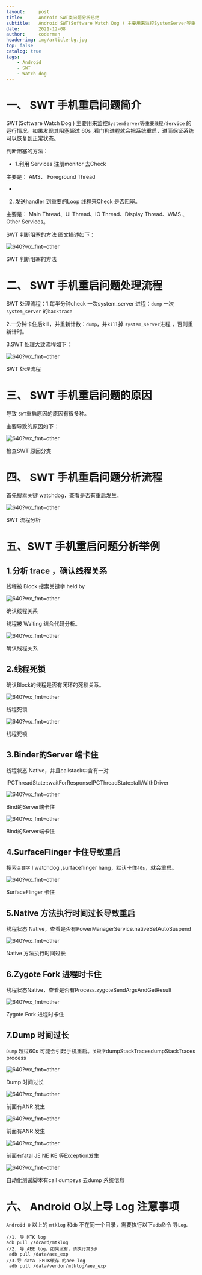 ```yaml
---
layout:     post
title:      Android SWT类问题分析总结
subtitle:   Android SWT(Software Watch Dog ) 主要用来监控SystemServer等重要线程/Service 的运行情况。如果发现系统阻塞会尝试重启系统，以保证恢复到正常状态
date:       2021-12-08
author:     coderman
header-img: img/article-bg.jpg
top: false
catalog: true 
tags:
    - Android
    - SWT
    - Watch dog
---
```


 <h1>一、 SWT 手机重启问题简介</h1>
 <p>SWT(Software Watch Dog ) 主要用来监控<code>SystemServer</code>等<code>重要线程/Service</code> 的运行情况。如果发现其阻塞超过 60s ,看门狗进程就会把系统重启&#xff0c;进而保证系统可以恢复到正常状态。</p>
 <p>判断阻塞的方法&#xff1a;</p>
 <ul class="list-paddingleft-2"><li><p>1.利用 Services 注册monitor 去Check</p></li></ul>
 <p>主要是&#xff1a; AMS、 Foreground Thread</p>
 <ul class="list-paddingleft-2"><li><p></p></li></ul>
 <ol start="2" class="list-paddingleft-2"><li><p>发送handler 到重要的Loop 线程来Check 是否阻塞。</p></li></ol>
 <p>主要是&#xff1a; Main Thread、UI Thread、IO Thread、Display Thread、WMS 、Other Services。</p>
 <p>SWT 判断阻塞的方法 图文描述如下&#xff1a;</p>
 <p><img src="https://img-blog.csdnimg.cn/img_convert/ac4f6fa3a87d2c100da7dc6e6ed20e59.png" alt="640?wx_fmt&#61;other" /></p>
 <p>SWT 判断阻塞的方法</p>
 <h1>二、 SWT 手机重启问题处理流程</h1>
 <p>SWT 处理流程&#xff1a;1.每半分钟check 一次system_server 进程&#xff1a;<code>dump</code> 一次<code>system_server</code> 的<code>backtrace</code></p>
 <p>2.一分钟卡住后kill&#xff0c;并重新计数&#xff1a;<code>dump</code>&#xff0c;并<code>kill</code>掉 <code>system_server</code>进程 &#xff0c;否则重新计时。</p>
 <p>3.SWT 处理大致流程如下&#xff1a;</p>
 <p><img src="https://img-blog.csdnimg.cn/img_convert/bff87a15b02bfe3c5b5f7a934b0e17f2.png" alt="640?wx_fmt&#61;other" /></p>
 <p>SWT 处理流程</p>
 <h1>三、 SWT 手机重启问题的原因</h1>
 <p>导致 <code>SWT</code>重启原因的原因有很多种。</p>
 <p>主要导致的原因如下&#xff1a;</p>
 <p><img src="https://img-blog.csdnimg.cn/img_convert/5a45aa37538ec64c9a85b78fbb7c5803.png" alt="640?wx_fmt&#61;other" /></p>
 <p>检查SWT 原因分类</p>
 <h1>四、 SWT 手机重启问题分析流程</h1>
 <p>首先搜索关键 watchdog&#xff0c;查看是否有重启发生。</p>
 <p><img src="https://img-blog.csdnimg.cn/img_convert/445ed1389a99f484ed17aea0e1d73e03.png" alt="640?wx_fmt&#61;other" /></p>
 <p>SWT 流程分析</p>
 <h1>五、SWT 手机重启问题分析举例</h1>
 <h2>1.分析 trace &#xff0c;确认线程关系</h2>
 <p>线程被 Block 搜索关键字 held by</p>
 <p><img src="https://img-blog.csdnimg.cn/img_convert/9ad979d96b642f5a9f0890752d8e1a5b.png" alt="640?wx_fmt&#61;other" /></p>
 <p>确认线程关系</p>
 <p>线程被 Waiting 结合代码分析。</p>
 <p><img src="https://img-blog.csdnimg.cn/img_convert/58c8873f63f604b250b69b4a77c6fdcf.png" alt="640?wx_fmt&#61;other" /></p>
 <p>确认线程关系</p>
 <h2>2.线程死锁</h2>
 <p>确认Block的线程是否有闭环的死锁关系。</p>
 <p><img src="https://img-blog.csdnimg.cn/img_convert/5849e3621dc7811b21e5322ef405327b.png" alt="640?wx_fmt&#61;other" /></p>
 <p>线程死锁</p>
 <p><img src="https://img-blog.csdnimg.cn/img_convert/9b55aba294e660023c1c3835b1fa69c0.png" alt="640?wx_fmt&#61;other" /></p>
 <p>线程死锁</p>
 <h2>3.Binder的Server 端卡住</h2>
 <p>线程状态 Native&#xff0c;并且callstack中含有一对</p>
 <p>IPCThreadState::waitForResponseIPCThreadState::talkWithDriver</p>
 <p><img src="https://img-blog.csdnimg.cn/img_convert/52e3913eca5f0738803a45027d0a687d.png" alt="640?wx_fmt&#61;other" /></p>
 <p>Bind的Server端卡住</p>
 <p><img src="https://img-blog.csdnimg.cn/img_convert/15fb89bee1f210dbad911054388c087a.png" alt="640?wx_fmt&#61;other" /></p>
 <p>Bind的Server端卡住</p>
 <h2>4.SurfaceFlinger 卡住导致重启</h2>
 <p>搜索<code>关键字</code> I watchdog ,surfaceflinger hang&#xff0c;默认卡住<code>40s</code>&#xff0c;就会重启。</p>
 <p><img src="https://img-blog.csdnimg.cn/img_convert/49bc56dc92728a0e12a42b8ccb9faf58.png" alt="640?wx_fmt&#61;other" /></p>
 <p>SurfaceFlinger 卡住</p>
 <h2>5.Native 方法执行时间过长导致重启</h2>
 <p>线程状态 Native&#xff0c;查看是否有PowerManagerService.nativeSetAutoSuspend</p>
 <p><img src="https://img-blog.csdnimg.cn/img_convert/fb43b37ed5a28ef0a4a26c892da90394.png" alt="640?wx_fmt&#61;other" /></p>
 <p>Native 方法执行时间过长</p>
 <h2>6.Zygote Fork 进程时卡住</h2>
 <p>线程状态Native&#xff0c;查看是否有Process.zygoteSendArgsAndGetResult</p>
 <p><img src="https://img-blog.csdnimg.cn/img_convert/10595da5d53e2247bb1a7b1011367dd1.png" alt="640?wx_fmt&#61;other" /></p>
 <p>Zygote Fork 进程时卡住</p>
 <h2>7.Dump 时间过长</h2>
 <p><code>Dump</code> 超过60s 可能会引起手机重启。<code>关键字</code>dumpStackTracesdumpStackTraces process</p>
 <p><img src="https://img-blog.csdnimg.cn/img_convert/c9b41e9ec4802ded25faf3a1dbf8ebbd.png" alt="640?wx_fmt&#61;other" /></p>
 <p>Dump 时间过长</p>
 <p><img src="https://img-blog.csdnimg.cn/img_convert/57d8f1e74d4e6b9ab2307d8c45372954.png" alt="640?wx_fmt&#61;other" /></p>
 <p>前面有ANR 发生</p>
 <p><img src="https://img-blog.csdnimg.cn/img_convert/0d9aa967112f793ae5a6bbdc644f7247.png" alt="640?wx_fmt&#61;other" /></p>
 <p>前面有ANR 发生</p>
 <p><img src="https://img-blog.csdnimg.cn/img_convert/72123e10a440f1f1fd39901708d973a5.png" alt="640?wx_fmt&#61;other" /></p>
 <p>前面有fatal JE NE KE 等Exception发生</p>
 <p><img src="https://img-blog.csdnimg.cn/img_convert/e28e34920472208728dae0f0dfc5fd3e.png" alt="640?wx_fmt&#61;other" /></p>
 <p>自动化测试脚本有call dumpsys 去dump 系统信息</p>
 <h1>六、 Android O以上导 Log 注意事项</h1>
 <p><code>Android O</code> 以上的 <code>mtklog</code> 和<code>db</code> 不在同一个目录&#xff0c;需要执行以下<code>adb</code>命令 导<code>Log</code>.</p>
 <pre class="has"><code class="language-javascript">//1. 导 MTK log 
adb pull /sdcard/mtklog
//2. 导 AEE log&#xff0c;如果没有&#xff0c;请执行第3步
 adb pull /data/aee_exp
//3.导 data 下MTK缓存 的aee log
 adb pull /data/vendor/mtklog/aee_exp</code></pre>